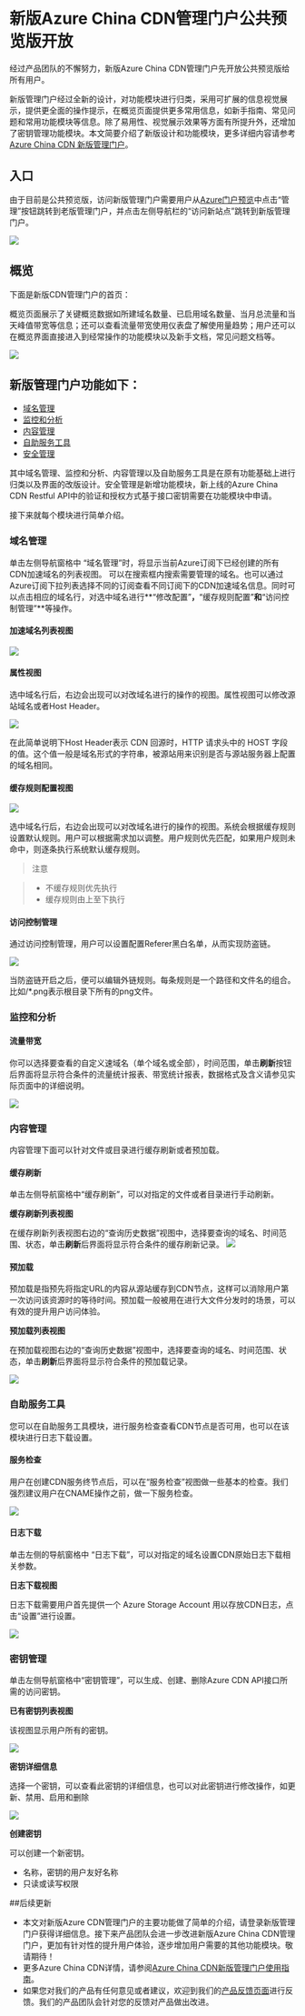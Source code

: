 # 新版Azure China CDN管理门户公共预览版开放

经过产品团队的不懈努力，新版Azure China CDN管理门户先开放公共预览版给所有用户。

新版管理门户经过全新的设计，对功能模块进行归类，采用可扩展的信息视觉展示，提供更全面的操作提示，在概览页面提供更多常用信息，如新手指南、常见问题和常用功能模块等信息。除了易用性、视觉展示效果等方面有所提升外，还增加了密钥管理功能模块。本文简要介绍了新版设计和功能模块，更多详细内容请参考[Azure China CDN 新版管理门户](https://www.azure.cn/documentation/articles/cdn-management-v2-portal-how-to-use/)。

## 入口

由于目前是公共预览版，访问新版管理门户需要用户从[Azure门户预览](https://portal.azure.cn/)中点击“管理”按钮跳转到老版管理门户，并点击左侧导航栏的“访问新站点”跳转到新版管理门户。

![][16]

## 概览
下面是新版CDN管理门户的首页：

概览页面展示了关键概览数据如所建域名数量、已启用域名数量、当月总流量和当天峰值带宽等信息；还可以查看流量带宽使用仪表盘了解使用量趋势；用户还可以在概览界面直接进入到经常操作的功能模块以及新手文档，常见问题文档等。

![][1]

## 新版管理门户功能如下：

+ [域名管理](#step2)
+ [监控和分析](#step3)
+ [内容管理](#step4)
+ [自助服务工具](#step5)
+ [安全管理](#step6)

其中域名管理、监控和分析、内容管理以及自助服务工具是在原有功能基础上进行归类以及界面的改版设计。安全管理是新增功能模块，新上线的Azure China CDN Restful API中的验证和授权方式基于接口密钥需要在功能模块中申请。

接下来就每个模块进行简单介绍。

### 域名管理<a id="step2"></a>

单击左侧导航窗格中 “域名管理”时，将显示当前Azure订阅下已经创建的所有CDN加速域名的列表视图。 可以在搜索框内搜索需要管理的域名。也可以通过Azure订阅下拉列表选择不同的订阅查看不同订阅下的CDN加速域名信息。同时可以点击相应的域名行，对选中域名进行**“修改配置”**，**“缓存规则配置”**和**“访问控制管理”**等操作。

#### 加速域名列表视图

![][3]


#### 属性视图
选中域名行后，右边会出现可以对改域名进行的操作的视图。属性视图可以修改源站域名或者Host Header。

![][17]

在此简单说明下Host Header表示 CDN 回源时，HTTP 请求头中的 HOST 字段的值。这个值一般是域名形式的字符串，被源站用来识别是否与源站服务器上配置的域名相同。

#### 缓存规则配置视图
 
![][4]

选中域名行后，右边会出现可以对改域名进行的操作的视图。系统会根据缓存规则设置默认规则。用户可以根据需求加以调整。用户规则优先匹配，如果用户规则未命中，则逐条执行系统默认缓存规则。


>注意

>- 不缓存规则优先执行
>- 缓存规则由上至下执行


#### 访问控制管理

通过访问控制管理，用户可以设置配置Referer黑白名单，从而实现防盗链。

![][5]

当防盗链开启之后，便可以编辑外链规则。每条规则是一个路径和文件名的组合。比如/*.png表示根目录下所有的png文件。

### 监控和分析<a id="step3"></a>

#### 流量带宽

你可以选择要查看的自定义速域名（单个域名或全部），时间范围，单击**刷新**按钮后界面将显示符合条件的流量统计报表、带宽统计报表，数据格式及含义请参见实际页面中的详细说明。

![][6]


### 内容管理<a id="step4"></a>
内容管理下面可以针对文件或目录进行缓存刷新或者预加载。

#### 缓存刷新

单击左侧导航窗格中“缓存刷新”，可以对指定的文件或者目录进行手动刷新。

**缓存刷新列表视图**

在缓存刷新列表视图右边的“查询历史数据”视图中，选择要查询的域名、时间范围、状态，单击**刷新**后界面将显示符合条件的缓存刷新记录。
![][8]

#### 预加载
预加载是指预先将指定URL的内容从源站缓存到CDN节点，这样可以消除用户第一次访问该资源时的等待时间。预加载一般被用在进行大文件分发时的场景，可以有效的提升用户访问体验。


**预加载列表视图**

在预加载视图右边的“查询历史数据”视图中，选择要查询的域名、时间范围、状态，单击**刷新**后界面将显示符合条件的预加载记录。

![][11]

### 自助服务工具<a id="step5"></a>
您可以在自助服务工具模块，进行服务检查查看CDN节点是否可用，也可以在该模块进行日志下载设置。

#### 服务检查
用户在创建CDN服务终节点后，可以在“服务检查”视图做一些基本的检查。我们强烈建议用户在CNAME操作之前，做一下服务检查。

![][15]

#### 日志下载

单击左侧的导航窗格中 “日志下载”，可以对指定的域名设置CDN原始日志下载相关参数。

**日志下载视图**

日志下载需要用户首先提供一个 Azure Storage Account 用以存放CDN日志，点击“设置”进行设置。

![][13]


### 密钥管理<a id="step6"></a>

单击左侧导航窗格中“密钥管理”，可以生成、创建、删除Azure CDN API接口所需的访问密钥。

**已有密钥列表视图**

该视图显示用户所有的密钥。

![][18]

**密钥详细信息**

选择一个密钥，可以查看此密钥的详细信息，也可以对此密钥进行修改操作，如更新、禁用、启用和删除

![][19]

**创建密钥**

可以创建一个新密钥。

-   名称，密钥的用户友好名称
-   只读或读写权限

##后续更新
-	本文对新版Azure CDN管理门户的主要功能做了简单的介绍，请登录新版管理门户获得详细信息。接下来产品团队会进一步改进新版Azure China CDN管理门户，更加有针对性的提升用户体验，逐步增加用户需要的其他功能模块。敬请期待！
-	更多Azure China CDN详情，请参阅[Azure China CDN新版管理门户使用指南](https://www.azure.cn/documentation/articles/cdn-management-v2-portal-how-to-use/)。
-	如果您对我们的产品有任何意见或者建议，欢迎到我们的[产品反馈页面](http://www.windowsazure.cn/product-feedback)进行反馈。我们的产品团队会针对您的反馈对产品做出改进。


[1]: ./images/001.png
[2]: ./images/002.png
[3]: ./images/003.png
[4]: ./images/cache-policy-2.png
[5]: ./images/access-control.png
[6]: ./images/004.png
[7]: ./images/005.png
[8]: ./images/006.png
[9]: ./images/007.png
[10]: ./images/008.png
[11]: ./images/prefetch-1.png
[12]: ./images/prefetch-2.png
[13]: ./images/log-download-1.png
[14]: ./images/log-download-2.png
[15]: ./images/service-check.png
[16]: ./images/version-change.png
[17]: ./images/property.png
[18]: ./images/key-1.png
[19]: ./images/key-2.png
[20]: ./images/key-3.png
[21]: ./images/key-4.png
